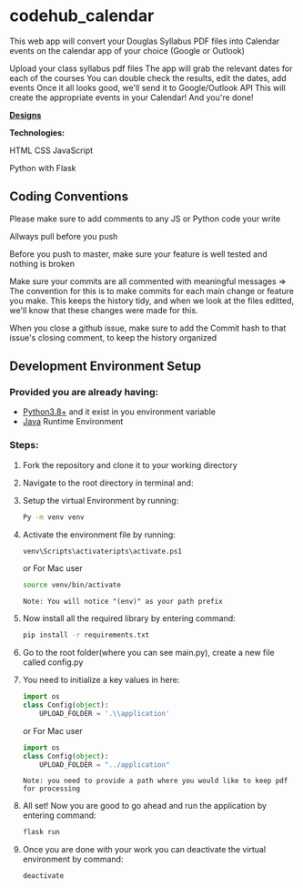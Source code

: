 # codehub_calendar

This web app will convert your Douglas Syllabus PDF files into Calendar events on the calendar app of your choice (Google or Outlook)

Upload your class syllabus pdf files
The app will grab the relevant dates for each of the courses
You can double check the results, edit the dates, add events
Once it all looks good, we'll send it to Google/Outlook API
This will create the appropriate events in your Calendar!
And you're done!

**[Designs](https://ovenapp.io/view/IWBerLOlcQNbCMxUhMmuyJSDSnYgPvtB/)**

**Technologies:**

HTML
CSS
JavaScript

Python with Flask

## Coding Conventions

Please make sure to add comments to any JS or Python code your write

Allways pull before you push

Before you push to master, make sure your feature is well tested and nothing is broken

Make sure your commits are all commented with meaningful messages
=> The convention for this is to make commits for each main change or feature you make. This keeps the history tidy, and when we look at the files editted, we'll know that these changes were made for this.

When you close a github issue, make sure to add the Commit hash to that issue's closing comment, to keep the history organized

## Development Environment Setup

### Provided you are already having:
    
* [Python3.8+](https://www.python.org/downloads/) and it exist in you environment variable
* [Java](https://www.java.com/en/download/) Runtime Environment

### Steps:

1. Fork the repository and clone it to your working directory
2. Navigate to the root directory in terminal and:
3. Setup the virtual Environment by running:

    ```bash
    Py -m venv venv
    ```

4. Activate the environment file by running:

    ```bash
    venv\Scripts\activateripts\activate.ps1
    ```

    or For Mac user

    ```bash
    source venv/bin/activate
    ```

    `Note: You will notice "(env)" as your path prefix`
5. Now install all the required library by entering command:

    ```bash
    pip install -r requirements.txt
    ```

6. Go to the root folder(where you can see main.py), create a new file called config.py
7. You need to initialize a key values in here:

    ```python
    import os
    class Config(object):
        UPLOAD_FOLDER = '.\\application'
    ```

    or For Mac user

    ```python
    import os
    class Config(object):
        UPLOAD_FOLDER = "../application"
    ```

    `Note: you need to provide a path where you would like to keep pdf for processing`
8. All set! Now you are good to go ahead and run the application by entering command:

    ```bash
    flask run
    ```

9. Once you are done with your work you can deactivate the virtual environment by command:

    ```bash
    deactivate
    ```
